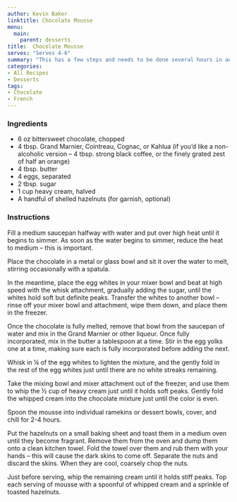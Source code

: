 ```yaml
---
author: Kevin Baker
linktitle: Chocolate Mousse
menu:
  main:
    parent: desserts
title:  Chocolate Mousse
serves: "Serves 4-6"
summary: "This has a few steps and needs to be done several hours in advance, but it’s not particularly difficult and produces a flawless classic. Chocolate mousse may not be new or trendy, but it’s unfailingly popular for a reason – it’s just good."
categories:
- All Recipes
- Desserts
tags: 
- Chocolate
- French
---
```


### Ingredients

<div class="ingredient-list"> 

* 6 oz bittersweet chocolate, chopped
* 4 tbsp. Grand Marnier, Cointreau, Cognac, or Kahlua (if you’d like a non-alcoholic version – 4 tbsp. strong black coffee, or the finely grated zest of half an orange)
* 4 tbsp. butter
* 4 eggs, separated
* 2 tbsp. sugar
* 1 cup heavy cream, halved
* A handful of shelled hazelnuts (for garnish, optional)

</div>

### Instructions
Fill a medium saucepan halfway with water and put over high heat until it begins to simmer. As soon as the water begins to simmer, reduce the heat to medium – this is important.  

Place the chocolate in a metal or glass bowl and sit it over the water to melt, stirring occasionally with a spatula.

In the meantime, place the egg whites in your mixer bowl and beat at high speed with the whisk attachment, gradually adding the sugar, until the whites hold soft but definite peaks. Transfer the whites to another bowl – rinse off your mixer bowl and attachment, wipe them down, and place them in the freezer. 

Once the chocolate is fully melted, remove that bowl from the saucepan of water and mix in the Grand Marnier or other liqueur. Once fully incorporated, mix in the butter a tablespoon at a time.  Stir in the egg yolks one at a time, making sure each is fully incorporated before adding the next.

Whisk in ¼ of the egg whites to lighten the mixture, and the gently fold in the rest of the egg whites just until there are no white streaks remaining.

Take the mixing bowl and mixer attachment out of the freezer, and use them to whip the ½ cup of heavy cream just until it holds soft peaks. Gently fold the whipped cream into the chocolate mixture just until the color is even. 

Spoon the mousse into individual ramekins or dessert bowls, cover, and chill for 2-4 hours.

Put the hazelnuts on a small baking sheet and toast them in a medium oven until they become fragrant.  Remove them from the oven and dump them onto a clean kitchen towel. Fold the towel over them and rub them with your hands – this will cause the dark skins to come off.  Separate the nuts and discard the skins. When they are cool, coarsely chop the nuts.

Just before serving, whip the remaining cream until it holds stiff peaks.  Top each serving of mousse with a spoonful of whipped cream and a sprinkle of toasted hazelnuts.
